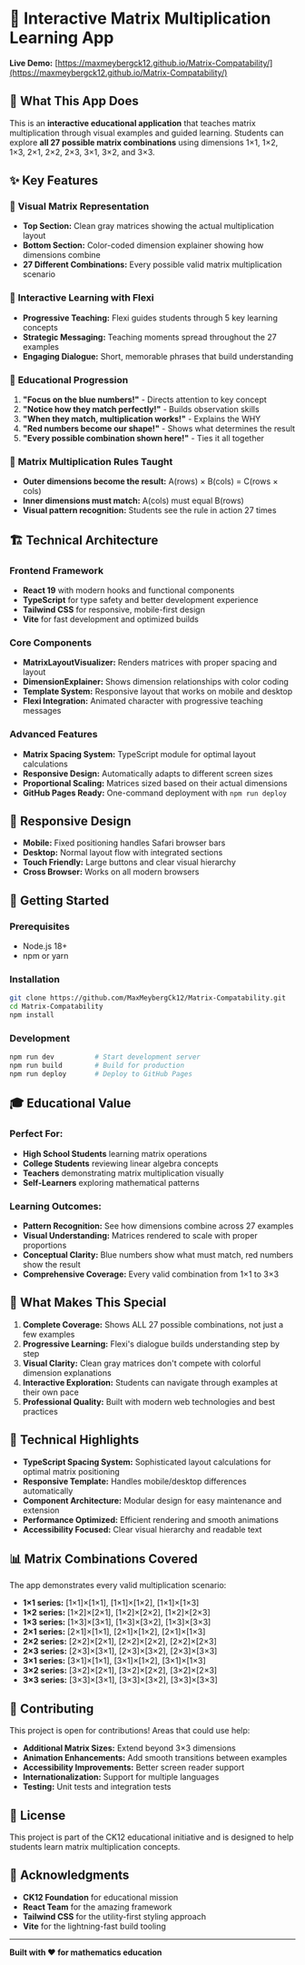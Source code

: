 # 🧮 Interactive Matrix Multiplication Learning App

**Live Demo:** [https://maxmeybergck12.github.io/Matrix-Compatability/](https://maxmeybergck12.github.io/Matrix-Compatability/)

## 🎯 **What This App Does**

This is an **interactive educational application** that teaches matrix multiplication through visual examples and guided learning. Students can explore **all 27 possible matrix combinations** using dimensions 1×1, 1×2, 1×3, 2×1, 2×2, 2×3, 3×1, 3×2, and 3×3.

## ✨ **Key Features**

### 🎨 **Visual Matrix Representation**
- **Top Section:** Clean gray matrices showing the actual multiplication layout
- **Bottom Section:** Color-coded dimension explainer showing how dimensions combine
- **27 Different Combinations:** Every possible valid matrix multiplication scenario

### 🦉 **Interactive Learning with Flexi**
- **Progressive Teaching:** Flexi guides students through 5 key learning concepts
- **Strategic Messaging:** Teaching moments spread throughout the 27 examples
- **Engaging Dialogue:** Short, memorable phrases that build understanding

### 🧠 **Educational Progression**
1. **"Focus on the blue numbers!"** - Directs attention to key concept
2. **"Notice how they match perfectly!"** - Builds observation skills  
3. **"When they match, multiplication works!"** - Explains the WHY
4. **"Red numbers become our shape!"** - Shows what determines the result
5. **"Every possible combination shown here!"** - Ties it all together

### 🎯 **Matrix Multiplication Rules Taught**
- **Outer dimensions become the result:** A(rows) × B(cols) = C(rows × cols)
- **Inner dimensions must match:** A(cols) must equal B(rows)
- **Visual pattern recognition:** Students see the rule in action 27 times

## 🏗️ **Technical Architecture**

### **Frontend Framework**
- **React 19** with modern hooks and functional components
- **TypeScript** for type safety and better development experience
- **Tailwind CSS** for responsive, mobile-first design
- **Vite** for fast development and optimized builds

### **Core Components**
- **MatrixLayoutVisualizer:** Renders matrices with proper spacing and layout
- **DimensionExplainer:** Shows dimension relationships with color coding
- **Template System:** Responsive layout that works on mobile and desktop
- **Flexi Integration:** Animated character with progressive teaching messages

### **Advanced Features**
- **Matrix Spacing System:** TypeScript module for optimal layout calculations
- **Responsive Design:** Automatically adapts to different screen sizes
- **Proportional Scaling:** Matrices sized based on their actual dimensions
- **GitHub Pages Ready:** One-command deployment with `npm run deploy`

## 📱 **Responsive Design**

- **Mobile:** Fixed positioning handles Safari browser bars
- **Desktop:** Normal layout flow with integrated sections
- **Touch Friendly:** Large buttons and clear visual hierarchy
- **Cross Browser:** Works on all modern browsers

## 🚀 **Getting Started**

### **Prerequisites**
- Node.js 18+ 
- npm or yarn

### **Installation**
```bash
git clone https://github.com/MaxMeybergCk12/Matrix-Compatability.git
cd Matrix-Compatability
npm install
```

### **Development**
```bash
npm run dev          # Start development server
npm run build        # Build for production
npm run deploy       # Deploy to GitHub Pages
```

## 🎓 **Educational Value**

### **Perfect For:**
- **High School Students** learning matrix operations
- **College Students** reviewing linear algebra concepts
- **Teachers** demonstrating matrix multiplication visually
- **Self-Learners** exploring mathematical patterns

### **Learning Outcomes:**
- **Pattern Recognition:** See how dimensions combine across 27 examples
- **Visual Understanding:** Matrices rendered to scale with proper proportions
- **Conceptual Clarity:** Blue numbers show what must match, red numbers show the result
- **Comprehensive Coverage:** Every valid combination from 1×1 to 3×3

## 🌟 **What Makes This Special**

1. **Complete Coverage:** Shows ALL 27 possible combinations, not just a few examples
2. **Progressive Learning:** Flexi's dialogue builds understanding step by step
3. **Visual Clarity:** Clean gray matrices don't compete with colorful dimension explanations
4. **Interactive Exploration:** Students can navigate through examples at their own pace
5. **Professional Quality:** Built with modern web technologies and best practices

## 🔧 **Technical Highlights**

- **TypeScript Spacing System:** Sophisticated layout calculations for optimal matrix positioning
- **Responsive Template:** Handles mobile/desktop differences automatically
- **Component Architecture:** Modular design for easy maintenance and extension
- **Performance Optimized:** Efficient rendering and smooth animations
- **Accessibility Focused:** Clear visual hierarchy and readable text

## 📊 **Matrix Combinations Covered**

The app demonstrates every valid multiplication scenario:
- **1×1 series:** [1×1]×[1×1], [1×1]×[1×2], [1×1]×[1×3]
- **1×2 series:** [1×2]×[2×1], [1×2]×[2×2], [1×2]×[2×3]
- **1×3 series:** [1×3]×[3×1], [1×3]×[3×2], [1×3]×[3×3]
- **2×1 series:** [2×1]×[1×1], [2×1]×[1×2], [2×1]×[1×3]
- **2×2 series:** [2×2]×[2×1], [2×2]×[2×2], [2×2]×[2×3]
- **2×3 series:** [2×3]×[3×1], [2×3]×[3×2], [2×3]×[3×3]
- **3×1 series:** [3×1]×[1×1], [3×1]×[1×2], [3×1]×[1×3]
- **3×2 series:** [3×2]×[2×1], [3×2]×[2×2], [3×2]×[2×3]
- **3×3 series:** [3×3]×[3×1], [3×3]×[3×2], [3×3]×[3×3]

## 🤝 **Contributing**

This project is open for contributions! Areas that could use help:
- **Additional Matrix Sizes:** Extend beyond 3×3 dimensions
- **Animation Enhancements:** Add smooth transitions between examples
- **Accessibility Improvements:** Better screen reader support
- **Internationalization:** Support for multiple languages
- **Testing:** Unit tests and integration tests

## 📄 **License**

This project is part of the CK12 educational initiative and is designed to help students learn matrix multiplication concepts.

## 🙏 **Acknowledgments**

- **CK12 Foundation** for educational mission
- **React Team** for the amazing framework
- **Tailwind CSS** for the utility-first styling approach
- **Vite** for the lightning-fast build tooling

---

**Built with ❤️ for mathematics education**